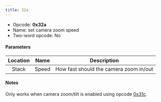 ```yaml
---
title: 32a
---
```


- Opcode: **0x32a**
- Name: set camera zoom speed
- Two-word opcode: No

#### Parameters

| Location | Name  |              Description               |
|:--------:|:-----:|:--------------------------------------:|
|  Stack   | Speed | How fast should the camera zoom in/out |

#### Notes

Only works when camera zoom/tilt is enabled using opcode [0x31c](31c).
